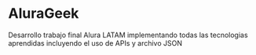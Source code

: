 # AluraGeek
Desarrollo trabajo final Alura LATAM implementando todas las tecnologias aprendidas incluyendo el uso de APIs y archivo JSON
